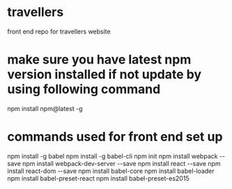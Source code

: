 # travellers
front end repo for travellers website

# make sure you have latest npm version installed if not update by using following command
npm install npm@latest -g

# commands used for front end set up
npm install -g babel 
npm install -g babel-cli 
npm init 
npm install webpack --save 
npm install webpack-dev-server --save 
npm install react --save 
npm install react-dom --save 
npm install babel-core 
npm install babel-loader 
npm install babel-preset-react 
npm install babel-preset-es2015 



